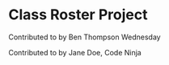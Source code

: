 # Class Roster Project
Contributed to by Ben Thompson
Wednesday

Contributed to by Jane Doe, Code Ninja

